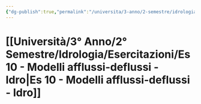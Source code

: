 ```yaml
---
{"dg-publish":true,"permalink":"/universita/3-anno/2-semestre/idrologia/esercitazioni/es-10-modelli-afflussi-deflussi-idro/"}
---
```



# [[Università/3° Anno/2° Semestre/Idrologia/Esercitazioni/Es 10 - Modelli afflussi-deflussi - Idro\|Es 10 - Modelli afflussi-deflussi - Idro]]



